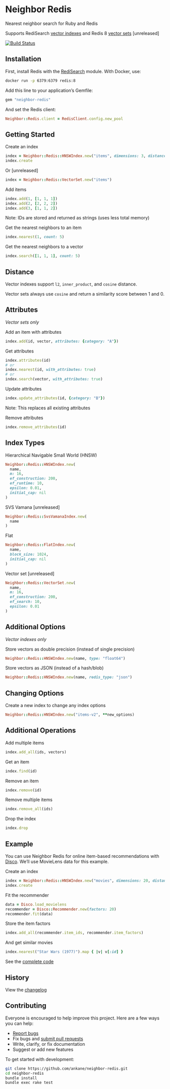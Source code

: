 # Neighbor Redis

Nearest neighbor search for Ruby and Redis

Supports RediSearch [vector indexes](https://redis.io/docs/latest/develop/ai/search-and-query/vectors/) and Redis 8 [vector sets](https://redis.io/docs/latest/develop/data-types/vector-sets/) [unreleased]

[![Build Status](https://github.com/ankane/neighbor-redis/actions/workflows/build.yml/badge.svg)](https://github.com/ankane/neighbor-redis/actions)

## Installation

First, install Redis with the [RediSearch](https://github.com/RediSearch/RediSearch) module. With Docker, use:

```sh
docker run -p 6379:6379 redis:8
```

Add this line to your application’s Gemfile:

```ruby
gem "neighbor-redis"
```

And set the Redis client:

```ruby
Neighbor::Redis.client = RedisClient.config.new_pool
```

## Getting Started

Create an index

```ruby
index = Neighbor::Redis::HNSWIndex.new("items", dimensions: 3, distance: "l2")
index.create
```

Or [unreleased]

```ruby
index = Neighbor::Redis::VectorSet.new("items")
```

Add items

```ruby
index.add(1, [1, 1, 1])
index.add(2, [2, 2, 2])
index.add(3, [1, 1, 2])
```

Note: IDs are stored and returned as strings (uses less total memory)

Get the nearest neighbors to an item

```ruby
index.nearest(1, count: 5)
```

Get the nearest neighbors to a vector

```ruby
index.search([1, 1, 1], count: 5)
```

## Distance

Vector indexes support `l2`, `inner_product`, and `cosine` distance.

Vector sets always use `cosine` and return a similarity score between 1 and 0.

## Attributes

*Vector sets only*

Add an item with attributes

```ruby
index.add(id, vector, attributes: {category: "A"})
```

Get attributes

```ruby
index.attributes(id)
# or
index.nearest(id, with_attributes: true)
# or
index.search(vector, with_attributes: true)
```

Update attributes

```ruby
index.update_attributes(id, {category: "B"})
```

Note: This replaces all existing attributes

Remove attributes

```ruby
index.remove_attributes(id)
```

## Index Types

Hierarchical Navigable Small World (HNSW)

```ruby
Neighbor::Redis::HNSWIndex.new(
  name,
  m: 16,
  ef_construction: 200,
  ef_runtime: 10,
  epsilon: 0.01,
  initial_cap: nil
)
```

SVS Vamana [unreleased]

```ruby
Neighbor::Redis::SvsVamanaIndex.new(
  name
)
```

Flat

```ruby
Neighbor::Redis::FlatIndex.new(
  name,
  block_size: 1024,
  initial_cap: nil
)
```

Vector set [unreleased]

```ruby
Neighbor::Redis::VectorSet.new(
  name,
  m: 16,
  ef_construction: 200,
  ef_search: 10,
  epsilon: 0.01
)
```

## Additional Options

*Vector indexes only*

Store vectors as double precision (instead of single precision)

```ruby
Neighbor::Redis::HNSWIndex.new(name, type: "float64")
```

Store vectors as JSON (instead of a hash/blob)

```ruby
Neighbor::Redis::HNSWIndex.new(name, redis_type: "json")
```

## Changing Options

Create a new index to change any index options

```ruby
Neighbor::Redis::HNSWIndex.new("items-v2", **new_options)
```

## Additional Operations

Add multiple items

```ruby
index.add_all(ids, vectors)
```

Get an item

```ruby
index.find(id)
```

Remove an item

```ruby
index.remove(id)
```

Remove multiple items

```ruby
index.remove_all(ids)
```

Drop the index

```ruby
index.drop
```

## Example

You can use Neighbor Redis for online item-based recommendations with [Disco](https://github.com/ankane/disco). We’ll use MovieLens data for this example.

Create an index

```ruby
index = Neighbor::Redis::HNSWIndex.new("movies", dimensions: 20, distance: "cosine")
index.create
```

Fit the recommender

```ruby
data = Disco.load_movielens
recommender = Disco::Recommender.new(factors: 20)
recommender.fit(data)
```

Store the item factors

```ruby
index.add_all(recommender.item_ids, recommender.item_factors)
```

And get similar movies

```ruby
index.nearest("Star Wars (1977)").map { |v| v[:id] }
```

See the [complete code](examples/disco_item_recs.rb)

## History

View the [changelog](CHANGELOG.md)

## Contributing

Everyone is encouraged to help improve this project. Here are a few ways you can help:

- [Report bugs](https://github.com/ankane/neighbor-redis/issues)
- Fix bugs and [submit pull requests](https://github.com/ankane/neighbor-redis/pulls)
- Write, clarify, or fix documentation
- Suggest or add new features

To get started with development:

```sh
git clone https://github.com/ankane/neighbor-redis.git
cd neighbor-redis
bundle install
bundle exec rake test
```
